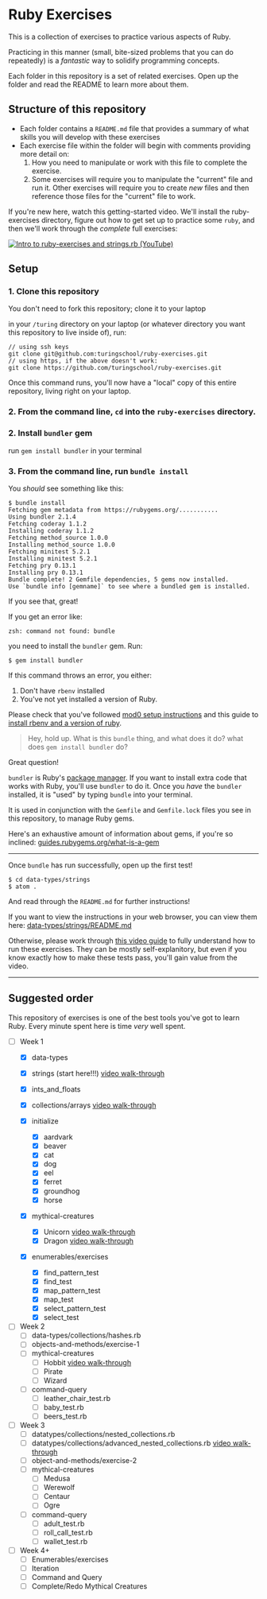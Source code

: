 # Ruby Exercises

This is a collection of exercises to practice various aspects of Ruby.

Practicing in this manner (small, bite-sized problems that you can do repeatedly) is a _fantastic_ way to solidify programming concepts.

Each folder in this repository is a set of related exercises. Open up the folder and read the README to learn more about them.

## Structure of this repository
- Each folder contains a `README.md` file that provides a summary of what skills you will develop with these exercises
- Each exercise file within the folder will begin with comments providing more detail on:
  1. How you need to manipulate or work with this file to complete the exercise.
  2. Some exercises will require you to manipulate the "current" file and run it. Other exercises will require you to create _new_ files and then reference those files for the "current" file to work.

If you're new here, watch this getting-started video. We'll install the ruby-exercises directory, figure out how to get set up to practice some `ruby`, and then we'll work through the _complete_ full exercises:

[![Intro to ruby-exercises and strings.rb (YouTube)](/images/embedded-video-screenshot-getting-started.jpg)](https://youtu.be/aeAkLxr5diE)

## Setup

### 1. Clone this repository

You don't need to fork this repository; clone it to your laptop

in your `/turing` directory on your laptop (or whatever directory you want this repository to live inside of), run:

```
// using ssh keys
git clone git@github.com:turingschool/ruby-exercises.git
// using https, if the above doesn't work:
git clone https://github.com/turingschool/ruby-exercises.git
```  

Once this command runs, you'll now have a "local" copy of this entire repository, living right on your laptop.

### 2. From the command line, `cd` into the `ruby-exercises` directory.

### 2. Install `bundler` gem

run `gem install bundler` in your terminal

### 3. From the command line, run `bundle install`

You _should_ see something like this:

```
$ bundle install
Fetching gem metadata from https://rubygems.org/...........
Using bundler 2.1.4
Fetching coderay 1.1.2
Installing coderay 1.1.2
Fetching method_source 1.0.0
Installing method_source 1.0.0
Fetching minitest 5.2.1
Installing minitest 5.2.1
Fetching pry 0.13.1
Installing pry 0.13.1
Bundle complete! 2 Gemfile dependencies, 5 gems now installed.
Use `bundle info [gemname]` to see where a bundled gem is installed.
```
If you see that, great!

If you get an error like:

```
zsh: command not found: bundle
```

you need to install the `bundler` gem. Run:

```
$ gem install bundler
```

If this command throws an error, you either:
  1. Don't have `rbenv` installed
  2. You've not yet installed a version of Ruby.

Please check that you've followed [mod0 setup instructions](http://mod0.turing.io/setup-instructions) and this guide to [install rbenv and a version of ruby](https://github.com/turingschool-examples/backend_module_0_capstone#environment).

> Hey, hold up. What is this `bundle` thing, and what does it do? what does `gem install bundler` do?

Great question!

`bundler` is Ruby's [package manager](https://bundler.io/). If you want to install extra code that works with Ruby, you'll use `bundler` to do it. Once you _have_ the `bundler` installed, it is "used" by typing `bundle` into your terminal.

It is used in conjunction with the `Gemfile` and `Gemfile.lock` files you see in this repository, to manage Ruby gems.

Here's an exhaustive amount of information about gems, if you're so inclined: [guides.rubygems.org/what-is-a-gem](https://guides.rubygems.org/what-is-a-gem/)

-------------------

Once `bundle` has run successfully, open up the first test!

```
$ cd data-types/strings
$ atom .
```

And read through the `README.md` for further instructions!

If you want to view the instructions in your web browser, you can view them here: [data-types/strings/README.md](https://github.com/turingschool/ruby-exercises/tree/master/data-types/strings)

Otherwise, please work through [this video guide](https://youtu.be/aeAkLxr5diE) to fully understand how to run these exercises. They can be mostly self-explanitory, but even if you know exactly how to make these tests pass, you'll gain value from the video.

----------------------------------

## Suggested order

This repository of exercises is one of the best tools you've got to learn Ruby. Every minute spent here is time _very_ well spent.

* [ ] Week 1
  * [x] data-types
  *  [x] strings (start here!!!) [video walk-through](https://youtu.be/aeAkLxr5diE)
  *  [x] ints_and_floats
  *  [x] collections/arrays [video walk-through](https://youtu.be/RUnd1Uu0AyE)

  * [x] initialize
    * [x] aardvark
    * [x] beaver
    * [x] cat
    * [x] dog
    * [x] eel
    * [x] ferret
    * [x] groundhog
    * [x] horse
  * [x] mythical-creatures
    * [x] Unicorn [video walk-through](https://youtu.be/mocwGsu41yw)
    * [x] Dragon [video walk-through](https://youtu.be/NIPerY-xuCk)
  * [x] enumerables/exercises
    * [x] find_pattern_test
    * [x] find_test
    * [x] map_pattern_test
    * [x] map_test
    * [x] select_pattern_test
    * [x] select_test

* [ ] Week 2
  * [ ] data-types/collections/hashes.rb
  * [ ] objects-and-methods/exercise-1
  * [ ] mythical-creatures
    * [ ] Hobbit [video walk-through](https://youtu.be/uYGS-DCNR-0)
    * [ ] Pirate
    * [ ] Wizard
  * [ ] command-query
    * [ ] leather_chair_test.rb
    * [ ] baby_test.rb
    * [ ] beers_test.rb

* [ ] Week 3
  * [ ] datatypes/collections/nested_collections.rb
  * [ ] datatypes/collections/advanced_nested_collections.rb [video walk-through](https://youtu.be/9AaElA4elDU)
  * [ ] object-and-methods/exercise-2
  * [ ] mythical-creatures
    * [ ] Medusa
    * [ ] Werewolf
    * [ ] Centaur
    * [ ] Ogre
  * [ ] command-query
    * [ ] adult_test.rb
    * [ ] roll_call_test.rb
    * [ ] wallet_test.rb

* [ ] Week 4+
	* [ ] Enumerables/exercises
	* [ ] Iteration
	* [ ] Command and Query
	* [ ] Complete/Redo Mythical Creatures
